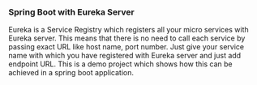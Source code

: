 ### Spring Boot with Eureka Server
Eureka is a Service Registry which registers all your micro services with Eureka server.
This means that there is no need to call each service by passing exact URL like host name, port number. 
Just give your service name with which you have registered with Eureka server and just add endpoint URL.
This is a demo project which shows how this can be achieved in a spring boot application.
